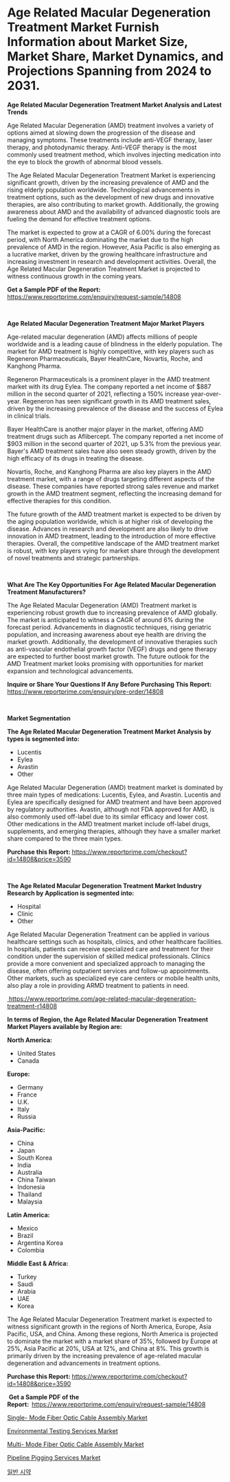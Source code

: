 <p><h1>Age Related Macular Degeneration Treatment Market Furnish Information about Market Size, Market Share, Market Dynamics, and Projections Spanning from 2024 to 2031.</h1></p><p><strong>Age Related Macular Degeneration Treatment Market Analysis and Latest Trends</strong></p>
<p><p>Age Related Macular Degeneration (AMD) treatment involves a variety of options aimed at slowing down the progression of the disease and managing symptoms. These treatments include anti-VEGF therapy, laser therapy, and photodynamic therapy. Anti-VEGF therapy is the most commonly used treatment method, which involves injecting medication into the eye to block the growth of abnormal blood vessels.</p><p>The Age Related Macular Degeneration Treatment Market is experiencing significant growth, driven by the increasing prevalence of AMD and the rising elderly population worldwide. Technological advancements in treatment options, such as the development of new drugs and innovative therapies, are also contributing to market growth. Additionally, the growing awareness about AMD and the availability of advanced diagnostic tools are fueling the demand for effective treatment options.</p><p>The market is expected to grow at a CAGR of 6.00% during the forecast period, with North America dominating the market due to the high prevalence of AMD in the region. However, Asia Pacific is also emerging as a lucrative market, driven by the growing healthcare infrastructure and increasing investment in research and development activities. Overall, the Age Related Macular Degeneration Treatment Market is projected to witness continuous growth in the coming years.</p></p>
<p><strong>Get a Sample PDF of the Report:&nbsp;</strong> <a href="https://www.reportprime.com/enquiry/request-sample/14808">https://www.reportprime.com/enquiry/request-sample/14808</a></p>
<p>&nbsp;</p>
<p><strong>Age Related Macular Degeneration Treatment Major Market Players</strong></p>
<p><p>Age-related macular degeneration (AMD) affects millions of people worldwide and is a leading cause of blindness in the elderly population. The market for AMD treatment is highly competitive, with key players such as Regeneron Pharmaceuticals, Bayer HealthCare, Novartis, Roche, and Kanghong Pharma.</p><p>Regeneron Pharmaceuticals is a prominent player in the AMD treatment market with its drug Eylea. The company reported a net income of $887 million in the second quarter of 2021, reflecting a 150% increase year-over-year. Regeneron has seen significant growth in its AMD treatment sales, driven by the increasing prevalence of the disease and the success of Eylea in clinical trials.</p><p>Bayer HealthCare is another major player in the market, offering AMD treatment drugs such as Aflibercept. The company reported a net income of $903 million in the second quarter of 2021, up 5.3% from the previous year. Bayer's AMD treatment sales have also seen steady growth, driven by the high efficacy of its drugs in treating the disease.</p><p>Novartis, Roche, and Kanghong Pharma are also key players in the AMD treatment market, with a range of drugs targeting different aspects of the disease. These companies have reported strong sales revenue and market growth in the AMD treatment segment, reflecting the increasing demand for effective therapies for this condition.</p><p>The future growth of the AMD treatment market is expected to be driven by the aging population worldwide, which is at higher risk of developing the disease. Advances in research and development are also likely to drive innovation in AMD treatment, leading to the introduction of more effective therapies. Overall, the competitive landscape of the AMD treatment market is robust, with key players vying for market share through the development of novel treatments and strategic partnerships.</p></p>
<p>&nbsp;</p>
<p><strong>What Are The Key Opportunities For Age Related Macular Degeneration Treatment Manufacturers?</strong></p>
<p><p>The Age Related Macular Degeneration (AMD) Treatment market is experiencing robust growth due to increasing prevalence of AMD globally. The market is anticipated to witness a CAGR of around 6% during the forecast period. Advancements in diagnostic techniques, rising geriatric population, and increasing awareness about eye health are driving the market growth. Additionally, the development of innovative therapies such as anti-vascular endothelial growth factor (VEGF) drugs and gene therapy are expected to further boost market growth. The future outlook for the AMD Treatment market looks promising with opportunities for market expansion and technological advancements.</p></p>
<p><strong>Inquire or Share Your Questions If Any Before Purchasing This Report:</strong> <a href="https://www.reportprime.com/enquiry/pre-order/14808">https://www.reportprime.com/enquiry/pre-order/14808</a></p>
<p>&nbsp;</p>
<p><strong>Market Segmentation</strong></p>
<p><strong>The Age Related Macular Degeneration Treatment Market Analysis by types is segmented into:</strong></p>
<p><ul><li>Lucentis</li><li>Eylea</li><li>Avastin</li><li>Other</li></ul></p>
<p><p>Age Related Macular Degeneration (AMD) treatment market is dominated by three main types of medications: Lucentis, Eylea, and Avastin. Lucentis and Eylea are specifically designed for AMD treatment and have been approved by regulatory authorities. Avastin, although not FDA approved for AMD, is also commonly used off-label due to its similar efficacy and lower cost. Other medications in the AMD treatment market include off-label drugs, supplements, and emerging therapies, although they have a smaller market share compared to the three main types.</p></p>
<p><strong>Purchase this Report:&nbsp;</strong><a href="https://www.reportprime.com/checkout?id=14808&price=3590">https://www.reportprime.com/checkout?id=14808&price=3590</a></p>
<p>&nbsp;</p>
<p><strong>The Age Related Macular Degeneration Treatment Market Industry Research by Application is segmented into:</strong></p>
<p><ul><li>Hospital</li><li>Clinic</li><li>Other</li></ul></p>
<p><p>Age Related Macular Degeneration Treatment can be applied in various healthcare settings such as hospitals, clinics, and other healthcare facilities. In hospitals, patients can receive specialized care and treatment for their condition under the supervision of skilled medical professionals. Clinics provide a more convenient and specialized approach to managing the disease, often offering outpatient services and follow-up appointments. Other markets, such as specialized eye care centers or mobile health units, also play a role in providing ARMD treatment to patients in need.</p></p>
<p><a href="https://www.reportprime.com/age-related-macular-degeneration-treatment-r14808">&nbsp;https://www.reportprime.com/age-related-macular-degeneration-treatment-r14808</a></p>
<p><strong>In terms of Region, the Age Related Macular Degeneration Treatment Market Players available by Region are:</strong></p>
<p>
    <p> <strong> North America: </strong>
        <ul>
            <li>United States</li>
            <li>Canada</li>
        </ul>
        </p> 
    <p> <strong> Europe: </strong>
        <ul>
            <li>Germany</li>
            <li>France</li>
            <li>U.K.</li>
            <li>Italy</li>
            <li>Russia</li>
        </ul>
        </p> 
    <p> <strong> Asia-Pacific: </strong>
        <ul>
            <li>China</li>
            <li>Japan</li>
            <li>South Korea</li>
            <li>India</li>
            <li>Australia</li>
            <li>China Taiwan</li>
            <li>Indonesia</li>
            <li>Thailand</li>
            <li>Malaysia</li>
        </ul>
        </p> 
    <p> <strong> Latin America: </strong>
        <ul>
            <li>Mexico</li>
            <li>Brazil</li>
            <li>Argentina Korea</li>
            <li>Colombia</li>
        </ul>
        </p> 
    <p> <strong> Middle East & Africa: </strong>
        <ul>
            <li>Turkey</li>
            <li>Saudi</li>
            <li>Arabia</li>
            <li>UAE</li>
            <li>Korea</li>
        </ul>
    </p>
    </p>
<p><p>The Age Related Macular Degeneration Treatment market is expected to witness significant growth in the regions of North America, Europe, Asia Pacific, USA, and China. Among these regions, North America is projected to dominate the market with a market share of 35%, followed by Europe at 25%, Asia Pacific at 20%, USA at 12%, and China at 8%. This growth is primarily driven by the increasing prevalence of age-related macular degeneration and advancements in treatment options.</p></p>
<p><strong>Purchase this Report: </strong><a href="https://www.reportprime.com/checkout?id=14808&price=3590">https://www.reportprime.com/checkout?id=14808&price=3590</a></p>
<p>&nbsp;<strong>Get a Sample PDF of the Report:&nbsp;&nbsp;</strong><a href="https://www.reportprime.com/enquiry/request-sample/14808">https://www.reportprime.com/enquiry/request-sample/14808</a></p>
<p><strong></strong></p>
<p><p><a href="https://medium.com/@duron7928/global-single-mode-fiber-optic-cable-assembly-market-status-2024-2031-and-forecast-by-region-c77e26ce2173">Single- Mode Fiber Optic Cable Assembly Market</a></p><p><a href="https://www.linkedin.com/pulse/environmental-testing-services-industry-analysis-report-its-xdtmf?trackingId=dbiIkeUIVqsLTrvGfnlyKw%3D%3D">Environmental Testing Services Market</a></p><p><a href="https://medium.com/@duron7928/global-multi-mode-fiber-optic-cable-assembly-market-trends-insights-into-growth-opportunities-and-a9586d1ac61a">Multi- Mode Fiber Optic Cable Assembly Market</a></p><p><a href="https://issuu.com/reportprime-2/docs/pipeline-pigging-services-market-size-2030.pptx">Pipeline Pigging Services Market</a></p><p><a href="https://medium.com/@thanhlieme24/%EA%B8%80%EB%A1%9C%EB%B2%8C-%EC%A2%85%ED%95%A9-%EC%8B%9C%EC%95%BD-%EC%8B%9C%EC%9E%A5-%EC%A0%90%EC%9C%A0%EC%9C%A8-%EB%B0%8F-%EC%84%B1%EC%9E%A5-%EA%B8%B0%ED%9A%8C-%EB%B0%8F-%EC%8B%9C%EC%9E%A5-%EA%B7%9C%EB%AA%A8%EB%8A%94-2024%EB%85%84%EB%B6%80%ED%84%B0-2031%EB%85%84%EA%B9%8C%EC%A7%80-6-4-%EC%9D%98-cagr%EB%A1%9C-%EC%84%B1%EC%9E%A5%ED%95%98%EA%B3%A0-%EC%9E%88%EC%8A%B5%EB%8B%88%EB%8B%A4-d221344fde0b">일반 시약</a></p></p>